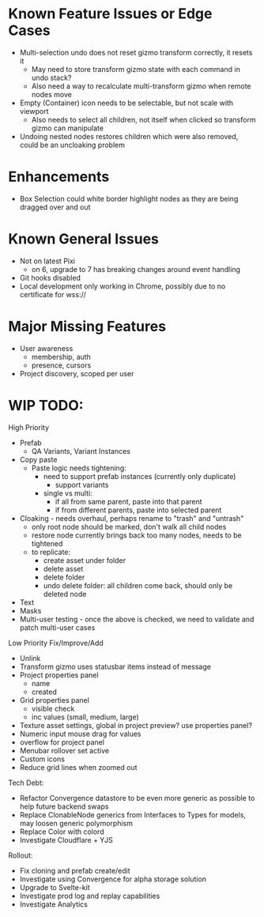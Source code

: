 # Known Feature Issues or Edge Cases

* Multi-selection undo does not reset gizmo transform correctly, it resets it
    - May need to store transform gizmo state with each command in undo stack?
    - Also need a way to recalculate multi-transform gizmo when remote nodes move
* Empty (Container) icon needs to be selectable, but not scale with viewport
    - Also needs to select all children, not itself when clicked so transform gizmo can manipulate
* Undoing nested nodes restores children which were also removed, could be an uncloaking problem

# Enhancements

* Box Selection could white border highlight nodes as they are being dragged over and out

# Known General Issues

* Not on latest Pixi
    - on 6, upgrade to 7 has breaking changes around event handling
* Git hooks disabled
* Local development only working in Chrome, possibly due to no certificate for wss://

# Major Missing Features

* User awareness
    - membership, auth
    - presence, cursors
* Project discovery, scoped per user

# WIP TODO:

High Priority
* Prefab
    - QA Variants, Variant Instances
* Copy paste
    - Paste logic needs tightening:
        - need to support prefab instances (currently only duplicate)
            - support variants
        - single vs multi:
            - if all from same parent, paste into that parent
            - if from different parents, paste into selected parent
* Cloaking - needs overhaul, perhaps rename to "trash" and "untrash"
    - only root node should be marked, don't walk all child nodes
    - restore node currently brings back too many nodes, needs to be tightened
    - to replicate:
        - create asset under folder
        - delete asset
        - delete folder
        - undo delete folder: all children come back, should only be deleted node
* Text
* Masks
* Multi-user testing - once the above is checked, we need to validate and patch multi-user cases

Low Priority Fix/Improve/Add
* Unlink
* Transform gizmo uses statusbar items instead of message
* Project properties panel
    - name
    - created
* Grid properties panel
    - visible check
    - inc values (small, medium, large)
* Texture asset settings, global in project preview? use properties panel?
* Numeric input mouse drag for values
* overflow for project panel
* Menubar rollover set active
* Custom icons
* Reduce grid lines when zoomed out

Tech Debt:
* Refactor Convergence datastore to be even more generic as possible to help future backend swaps
* Replace ClonableNode generics from Interfaces to Types for models, may loosen generic polymorphism
* Replace Color with colord
* Investigate Cloudflare + YJS

Rollout:
* Fix cloning and prefab create/edit
* Investigate using Convergence for alpha storage solution
* Upgrade to Svelte-kit
* Investigate prod log and replay capabilities
* Investigate Analytics